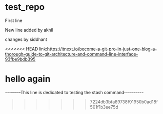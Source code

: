 # test_repo

First line 

New line added by akhil

changes by siddhant

<<<<<<< HEAD
link:https://itnext.io/become-a-git-pro-in-just-one-blog-a-thorough-guide-to-git-architecture-and-command-line-interface-93fbe9bdb395

hello again
=======
--------This line is dedicated to testing the stash command----------
>>>>>>> 7224db3bfa89738f91950b0ad18f501f1b3ee75d
